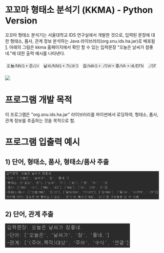 # 꼬꼬마 형태소 분석기 (KKMA) - Python Version

꼬꼬마 형태소 분석기는 서울대학교 IDS 연구실에서 개발한 것으로, 입력된 문장에 대한 형태소, 품사, 관계 정보 분석하는 Java 라이브러리(org.snu.ids.ha.jar)로 배포됨 [1]. 아래의 그림은 kkma 홈페이지에서 확인 할 수 있는 입력문장 "오늘은 날씨가 참좋네."에 대한 출력 예시를 나타낸다.

![](https://github.com/YuJungChae/kkma_python/blob/master/img/kkma2.PNG)

![](https://github.com/YuJungChae/kkma_python/blob/master/img/\kkma.PNG)

[1]: http://kkma.snu.ac.kr/	"KKMA"


# 프로그램 개발 목적

이 프로그램은 "org.snu.ids.ha.jar"  라이브러리를 파이썬에서 로딩하여, 형태소, 품사, 관계 정보를 추출하는 것을 목적으로 함.



# 프로그램 입출력 예시

## 1) 단어, 형태소, 품사, 형태소/품사 추출

![](https://github.com/YuJungChae/kkma_python/blob/master/img/io.PNG)



## 2) 단어, 관계 추출

![](https://github.com/YuJungChae/kkma_python/blob/master/img/io2.PNG)



